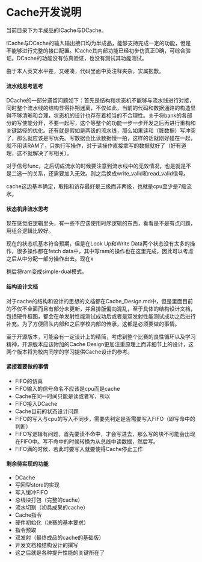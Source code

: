 # Cache开发说明

当前目录下为半成品的ICache与DCache。

ICache与DCache的输入输出接口均为半成品，能够支持完成一定的功能，但是不能够进行完整的接口配置。ICache其内部功能已经初步仿真正D确，可综合验证。DCache的功能没有仿真验证，也没有测试其功能测试。

由于本人英文水平差，又硬凑，代码里面中英注释夹杂，实属抱歉。

#### 流水线思考思考

DCache的一部分遗留问题如下：首先是结构和状态机不能够与流水线进行对接，同时整个流水线的结构显得扑朔迷离，不仅如此，当前的代码和数据通路的构造显得不够清晰和合理，状态机的设计也存在着相当的不合理性。关于将bank的各部分的写使能分开，不要一起写，这个等整个的功能一步一步开发之后再进行重构和关键路径的优化。还有就是假如是两级的流水线，那么如果读和（脏数据）写冲突了，那么就应该是写优先。写数据会比读数据慢一拍，这样的话就刚好碰在一起，就不用读RAM了，只执行写操作，对于读操作直接拿写的数据就好了（好有道理，这不就解决了写相关）。

对于信号func，之后切成流水的时候要注意到流水线中的无效情况，也是就是不是二选一的关系，还需要加入无效。则之后换成write_valid和read_valid信号。

cache这边基本确定，取指和访存最好是三级而非两级，也就是cpu至少是7级流水。

#### 状态机非流水思考

现在感觉脏逻辑里头，有一些不应该使用时序逻辑的东西，看看是不是有点问题，用组合逻辑比较好。

现在的状态机基本符合预期，但是在Look Up和Write Data两个状态没有太多的操作，很多操作都在fetch data中，其中写ram的操作也在这里完成，因此可以考虑之后从中分配一部分操作出去。现在x

稍后将ram变成simple-dual模式。

#### 结构设计文档

对于cache的结构和设计的思想的文档都在Cache_Design.md中，但是里面目前的不仅不全面而且有部分未更新，并且排版偏向混乱，至于具体的结构设计文档，包括硬件框图，都会在单发射性能测试成功后或者是双发射性能测试成功之后进行补充。为了方便团队内部和之后学校内部的传承，这都是必须要做的事情。

至于开源版本，可能会有一定设计上的精简，考虑到整个比赛的良性循环以及学习精神，开源版本应该附加的Cache Design更加注重原理上而非细节上的设计，这两个版本将为校内同学的学习提供Cache设计的参考。

#### 紧接着要做的事情

- FIFO的仿真
- FIFO输入的信号命名不应该是cpu而是cache
- Cache在同一时间只能是读或者写，所以
- FIFO接入DCache
- Cache目前的状态设计问题
- FIFO的写入与cpu的写入不同步，需要先判定是否需要写入FIFO（即写命中的判断）
- FIFO写逻辑有问题，首先要读不命中，才会写进去，那么写的块不可能会出现在FIFO中。写不命中的时候转换为从总线中读数据，然后写。
- FIFO满的时候，若此时要写入就要使得Cache停止工作

#### 剩余待实现的功能

- DCache
- 写回型store的实现
- 写入缓冲FIFO
- 总线块打包（完整的cache）
- 流水切割（初具成果的cache）
- Cache指令
- 硬件初始化（决赛的基本要求）
- 指令预取
- 双发射（最终成品的cache的基础版）
- 开发文档和结构设计的撰写
- 这之后就是各种提升性能的关键所在了


